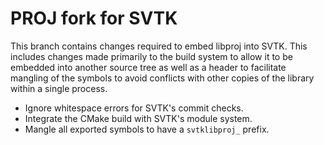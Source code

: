 # PROJ fork for SVTK

This branch contains changes required to embed libproj into SVTK. This
includes changes made primarily to the build system to allow it to be embedded
into another source tree as well as a header to facilitate mangling of the
symbols to avoid conflicts with other copies of the library within a single
process.

  * Ignore whitespace errors for SVTK's commit checks.
  * Integrate the CMake build with SVTK's module system.
  * Mangle all exported symbols to have a `svtklibproj_` prefix.
